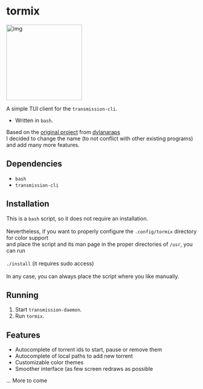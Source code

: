 # tormix
<a href="https://imgur.com/gallery/zrP4rGm" target="_blank"><img src="https://i.imgur.com/3jCzXVt.png" alt="img" height="200px"/></a>

A simple TUI client for the `transmission-cli`.

- Written in `bash`.

Based on the <a href="https://github.com/dylanaraps/torque">original project</a> from <a href="https://github.com/dylanaraps">dylanaraps</a><br>
I decided to change the name (to not conflict with other existing programs) and add many more features.

## Dependencies

- `bash`
- `transmission-cli`

## Installation
This is a `bash` script, so it does not require an installation.<br><br>
Nevertheless, if you want to properly configure the `.config/tormix` directory for color support<br>
and place the script and its man page in the proper directories of `/usr`, you can run<br><br>
`./install` (it requires sudo access)<br><br>
In any case, you can always place the script where you like manually.

## Running

1. Start `transmission-daemon`.
2. Run `tormix`.

## Features
- Autocomplete of torrent ids to start, pause or remove them 
- Autocomplete of local paths to add new torrent
- Customizable color themes
- Smoother interface (as few screen redraws as possible

... More to come
